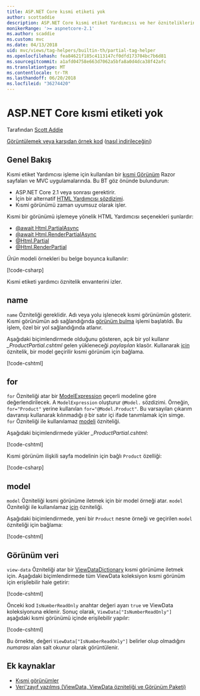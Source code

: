 ```yaml
---
title: ASP.NET Core kısmi etiketi yok
author: scottaddie
description: ASP.NET Core kısmi etiket Yardımcısı ve her özniteliklerini yürütmek kısmi bir görünümü işlemeye rol bulur.
monikerRange: '>= aspnetcore-2.1'
ms.author: scaddie
ms.custom: mvc
ms.date: 04/13/2018
uid: mvc/views/tag-helpers/builtin-th/partial-tag-helper
ms.openlocfilehash: fea84621f185c4113147cf0dfd173704bc7b6d81
ms.sourcegitcommit: a1afd04758e663d7062a5bfa8a0d4dca38f42afc
ms.translationtype: MT
ms.contentlocale: tr-TR
ms.lasthandoff: 06/20/2018
ms.locfileid: "36274420"
---
```

# <a name="partial-tag-helper-in-aspnet-core"></a>ASP.NET Core kısmi etiketi yok

Tarafından [Scott Addie](https://github.com/scottaddie)

[Görüntülemek veya karşıdan örnek kod](https://github.com/aspnet/Docs/tree/master/aspnetcore/mvc/views/tag-helpers/built-in/samples) ([nasıl indirileceğini](xref:tutorials/index#how-to-download-a-sample))

## <a name="overview"></a>Genel Bakış

Kısmi etiket Yardımcısı işleme için kullanılan bir [kısmi Görünüm](xref:mvc/views/partial) Razor sayfaları ve MVC uygulamalarında. Bu BT göz önünde bulundurun:

* ASP.NET Core 2.1 veya sonrası gerektirir.
* İçin bir alternatif [HTML Yardımcısı sözdizimi](xref:mvc/views/partial#referencing-a-partial-view).
* Kısmi görünümü zaman uyumsuz olarak işler.

Kısmi bir görünümü işlemeye yönelik HTML Yardımcısı seçenekleri şunlardır:

* [@await Html.PartialAsync](/dotnet/api/microsoft.aspnetcore.mvc.rendering.htmlhelperpartialextensions.partialasync)
* [@await Html.RenderPartialAsync](/dotnet/api/microsoft.aspnetcore.mvc.rendering.htmlhelperpartialextensions.renderpartialasync)
* [@Html.Partial](/dotnet/api/microsoft.aspnetcore.mvc.rendering.htmlhelperpartialextensions.partial)
* [@Html.RenderPartial](/dotnet/api/microsoft.aspnetcore.mvc.rendering.htmlhelperpartialextensions.renderpartial)

*Ürün* modeli örnekleri bu belge boyunca kullanılır:

[!code-csharp[](samples/TagHelpersBuiltIn/Models/Product.cs)]

Kısmi etiketi yardımcı öznitelik envanterini izler.

## <a name="name"></a>name

`name` Özniteliği gereklidir. Adı veya yolu işlenecek kısmi görünümün gösterir. Kısmi görünümün adı sağlandığında [görünüm bulma](xref:mvc/views/overview#view-discovery) işlemi başlatıldı. Bu işlem, özel bir yol sağlandığında atlanır.

Aşağıdaki biçimlendirmede olduğunu gösteren, açık bir yol kullanır *_ProductPartial.cshtml* gelen yükleneceği *paylaşılan* klasör. Kullanarak [için](#for) öznitelik, bir model geçirilir kısmi görünüm için bağlama.

[!code-cshtml[](samples/TagHelpersBuiltIn/Pages/Product.cshtml?name=snippet_Name)]

## <a name="for"></a>for

`for` Özniteliği atar bir [ModelExpression](/dotnet/api/microsoft.aspnetcore.mvc.viewfeatures.modelexpression) geçerli modeline göre değerlendirilecek. A `ModelExpression` oluşturur `@Model.` sözdizimi. Örneğin, `for="Product"` yerine kullanılan `for="@Model.Product"`. Bu varsayılan çıkarım davranışı kullanarak kılınmadığı `@` bir satır içi ifade tanımlamak için simge. `for` Özniteliği ile kullanılamaz [modeli](#model) özniteliği.

Aşağıdaki biçimlendirmede yükler *_ProductPartial.cshtml*:

[!code-cshtml[](samples/TagHelpersBuiltIn/Pages/Product.cshtml?name=snippet_For)]

Kısmi görünüm ilişkili sayfa modelinin için bağlı `Product` özelliği:

[!code-csharp[](samples/TagHelpersBuiltIn/Pages/Product.cshtml.cs?highlight=8)]

## <a name="model"></a>model

`model` Özniteliği kısmi görünüme iletmek için bir model örneği atar. `model` Özniteliği ile kullanılamaz [için](#for) özniteliği.

Aşağıdaki biçimlendirmede, yeni bir `Product` nesne örneği ve geçirilen `model` özniteliği için bağlama:

[!code-cshtml[](samples/TagHelpersBuiltIn/Pages/Product.cshtml?name=snippet_Model)]

## <a name="view-data"></a>Görünüm veri

`view-data` Özniteliği atar bir [ViewDataDictionary](/dotnet/api/microsoft.aspnetcore.mvc.viewfeatures.viewdatadictionary) kısmi görünüme iletmek için. Aşağıdaki biçimlendirmede tüm ViewData koleksiyon kısmi görünüm için erişilebilir hale getirir:

[!code-cshtml[](samples/TagHelpersBuiltIn/Pages/Product.cshtml?name=snippet_ViewData&highlight=5-)]

Önceki kod `IsNumberReadOnly` anahtar değeri ayarı `true` ve ViewData koleksiyonuna eklenir. Sonuç olarak, `ViewData["IsNumberReadOnly"]` aşağıdaki kısmi görünümü içinde erişilebilir yapılır:

[!code-cshtml[](samples/TagHelpersBuiltIn/Pages/Shared/_ProductViewDataPartial.cshtml?highlight=5)]

Bu örnekte, değeri `ViewData["IsNumberReadOnly"]` belirler olup olmadığını *numarası* alan salt okunur olarak görüntülenir.

## <a name="additional-resources"></a>Ek kaynaklar

* [Kısmi görünümler](xref:mvc/views/partial)
* [Veri'zayıf yazılmış (ViewData, ViewData özniteliği ve Görünüm Paketi)](xref:mvc/views/overview#weakly-typed-data-viewdata-viewdata-attribute-and-viewbag)
